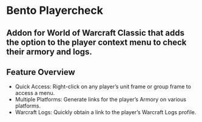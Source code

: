 # Bento Playercheck

## Addon for World of Warcraft Classic that adds the option to the player context menu to check their armory and logs.

## Feature Overview

- Quick Access: Right-click on any player’s unit frame or group frame to access a menu.
- Multiple Platforms: Generate links for the player’s Armory on various platforms.
- Warcraft Logs: Quickly obtain a link to the player’s Warcraft Logs profile.